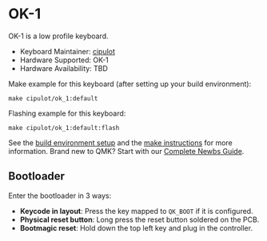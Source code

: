 # OK-1

OK-1 is a low profile keyboard.

* Keyboard Maintainer: [cipulot](https://github.com/cipulot)
* Hardware Supported: OK-1
* Hardware Availability: TBD

Make example for this keyboard (after setting up your build environment):

    make cipulot/ok_1:default

Flashing example for this keyboard:

    make cipulot/ok_1:default:flash

See the [build environment setup](https://docs.qmk.fm/#/getting_started_build_tools) and the [make instructions](https://docs.qmk.fm/#/getting_started_make_guide) for more information. Brand new to QMK? Start with our [Complete Newbs Guide](https://docs.qmk.fm/#/newbs).

## Bootloader

Enter the bootloader in 3 ways:

* **Keycode in layout**: Press the key mapped to `QK_BOOT` if it is configured.
* **Physical reset button**: Long press the reset button soldered on the PCB.
* **Bootmagic reset**: Hold down the top left key and plug in the controller.
